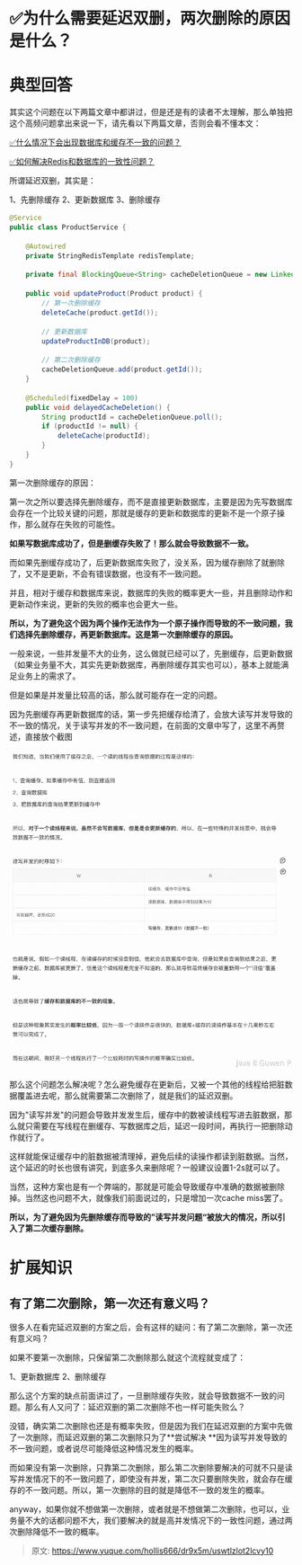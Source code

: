 # ✅为什么需要延迟双删，两次删除的原因是什么？


# 典型回答

其实这个问题在以下两篇文章中都讲过，但是还是有的读者不太理解，那么单独把这个高频问题拿出来说一下，请先看以下两篇文章，否则会看不懂本文：

[✅什么情况下会出现数据库和缓存不一致的问题？](https://www.yuque.com/hollis666/dr9x5m/xr0h8h?view=doc_embed)

[✅如何解决Redis和数据库的一致性问题？](https://www.yuque.com/hollis666/dr9x5m/tmcgo0?view=doc_embed)

所谓延迟双删，其实是：

1、先删除缓存
2、更新数据库
3、删除缓存

```java
@Service
public class ProductService {

    @Autowired
    private StringRedisTemplate redisTemplate;

    private final BlockingQueue<String> cacheDeletionQueue = new LinkedBlockingQueue<>();

    public void updateProduct(Product product) {
        // 第一次删除缓存
        deleteCache(product.getId());

        // 更新数据库
        updateProductInDB(product);

        // 第二次删除缓存
        cacheDeletionQueue.add(product.getId());
    }

    @Scheduled(fixedDelay = 100)
    public void delayedCacheDeletion() {
        String productId = cacheDeletionQueue.poll();
        if (productId != null) {
            deleteCache(productId);
        }
    }
}

```

第一次删除缓存的原因：

第一次之所以要选择先删除缓存，而不是直接更新数据库，主要是因为先写数据库会存在一个比较关键的问题，那就是缓存的更新和数据库的更新不是一个原子操作，那么就存在失败的可能性。

**如果写数据库成功了，但是删缓存失败了！那么就会导致数据不一致。**

而如果先删缓存成功了，后更新数据库失败了，没关系，因为缓存删除了就删除了，又不是更新，不会有错误数据，也没有不一致问题。

并且，相对于缓存和数据库来说，数据库的失败的概率更大一些，并且删除动作和更新动作来说，更新的失败的概率也会更大一些。

**所以，为了避免这个因为两个操作无法作为一个原子操作而导致的不一致问题，我们选择先删除缓存，再更新数据库。这是第一次删除缓存的原因。**

一般来说，一些并发量不大的业务，这么做就已经可以了，先删缓存，后更新数据（如果业务量不大，其实先更新数据库，再删除缓存其实也可以），基本上就能满足业务上的需求了。

但是如果是并发量比较高的话，那么就可能存在一定的问题。

因为先删缓存再更新数据库的话，第一步先把缓存给清了，会放大读写并发导致的不一致的情况，关于读写并发的不一致问题，在前面的文章中写了，这里不再赘述，直接放个截图

![image.png](./img/gyk1spWJS8nVp44Q/1696938439263-d40023a5-6aec-4e8c-8075-b93a5a14c4ad-772959.png)

那么这个问题怎么解决呢？怎么避免缓存在更新后，又被一个其他的线程给把脏数据覆盖进去呢，那么就需要第二次删除了，就是我们的延迟双删。

因为"读写并发"的问题会导致并发发生后，缓存中的数被读线程写进去脏数据，那么就只需要在写线程在删缓存、写数据库之后，延迟一段时间，再执行一把删除动作就行了。

这样就能保证缓存中的脏数据被清理掉，避免后续的读操作都读到脏数据。当然，这个延迟的时长也很有讲究，到底多久来删除呢？一般建议设置1-2s就可以了。

当然，这种方案也是有一个弊端的，那就是可能会导致缓存中准确的数据被删除掉。当然这也问题不大，就像我们前面说过的，只是增加一次cache miss罢了。

**所以，为了避免因为先删除缓存而导致的”读写并发问题“被放大的情况，所以引入了第二次缓存删除。**


# 扩展知识


## 有了第二次删除，第一次还有意义吗？

很多人在看完延迟双删的方案之后，会有这样的疑问：有了第二次删除，第一次还有意义吗？

如果不要第一次删除，只保留第二次删除那么就这个流程就变成了：

1、更新数据库
2、删除缓存

那么这个方案的缺点前面讲过了，一旦删除缓存失败，就会导致数据不一致的问题。那么有人又问了：延迟双删的第二次删除不也一样可能失败么？

没错，确实第二次删除也还是有概率失败，但是因为我们在延迟双删的方案中先做了一次删除，而延迟双删的第二次删除只为了**尝试解决 **因为读写并发导致的不一致问题，或者说尽可能降低这种情况发生的概率。

而如果没有第一次删除，只靠第二次删除，那么第二次删除要解决的可就不只是读写并发情况下的不一致问题了，即使没有并发，第二次只要删除失败，就会存在缓存的不一致问题。所以，第一次删除的目的就是降低不一致的发生的概率。

anyway，如果你就不想做第一次删除，或者就是不想做第二次删除，也可以，业务量不大的话都问题不大，我们要解决的就是高并发情况下的一致性问题，通过两次删除降低不一致的概率。


> 原文: <https://www.yuque.com/hollis666/dr9x5m/uswtlzlot2lcvy10>